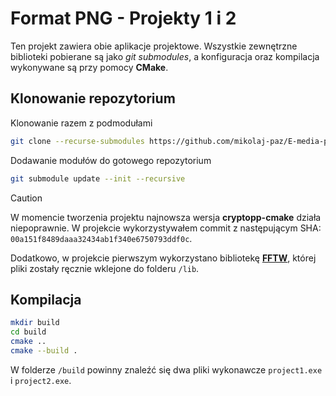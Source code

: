 # Format PNG - Projekty 1 i 2
Ten projekt zawiera obie aplikacje projektowe.
Wszystkie zewnętrzne biblioteki pobierane są jako *git submodules*, a konfiguracja oraz kompilacja wykonywane są przy pomocy **CMake**.

## Klonowanie repozytorium
Klonowanie razem z podmodułami
```bash
git clone --recurse-submodules https://github.com/mikolaj-paz/E-media-projekt-1
```
Dodawanie modułów do gotowego repozytorium
```bash
git submodule update --init --recursive
```
> [!CAUTION]
> W momencie tworzenia projektu najnowsza wersja **cryptopp-cmake** działa niepoprawnie. W projekcie wykorzystywałem commit z następującym SHA: ```00a151f8489daaa32434ab1f340e6750793ddf0c```.

Dodatkowo, w projekcie pierwszym wykorzystano bibliotekę [**FFTW**](https://fftw.org/install/windows.html), której pliki zostały ręcznie wklejone do folderu ```/lib```.

## Kompilacja
```bash
mkdir build
cd build
cmake ..
cmake --build .
```
W folderze ```/build``` powinny znaleźć się dwa pliki wykonawcze ```project1.exe``` i ```project2.exe```.

